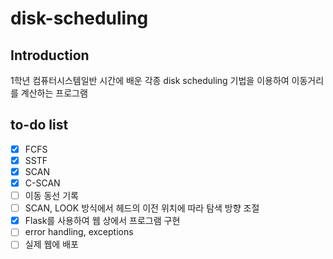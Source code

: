 # disk-scheduling

## Introduction

1학년 컴퓨터시스템일반 시간에 배운 각종 disk scheduling 기법을 이용하여 이동거리를 계산하는 프로그램  

## to-do list

 - [x] FCFS
 - [x] SSTF
 - [x] SCAN
 - [x] C-SCAN
 - [ ] 이동 동선 기록
 - [ ] SCAN, LOOK 방식에서 헤드의 이전 위치에 따라 탐색 방향 조절
 - [x] Flask를 사용하여 웹 상에서 프로그램 구현
 - [ ] error handling, exceptions
 - [ ] 실제 웹에 배포 
